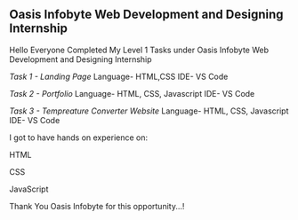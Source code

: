 ##  Oasis Infobyte Web Development and Designing Internship
Hello Everyone Completed My Level 1 Tasks under Oasis Infobyte Web Development and Designing Internship

*Task 1 - Landing Page* Language- HTML,CSS IDE- VS Code

*Task 2 - Portfolio* Language- HTML, CSS, Javascript IDE- VS Code

*Task 3 - Tempreature Converter Website* Language- HTML, CSS, Javascript IDE- VS Code

I got to have hands on experience on:

 HTML
 
 CSS
 
 JavaScript
 
Thank You Oasis Infobyte for this opportunity...!
